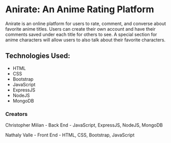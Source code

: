 # Anirate: An Anime Rating Platform

Anirate is an online platform for users to rate, comment, and converse about favorite anime titles. Users can create their own account and have their comments saved under each title for others to see. A special section for anime characters will allow users to also talk about their favorite characters. 

## Technologies Used:

- HTML
- CSS
- Bootstrap
- JavaScript
- ExpressJS
- NodeJS
- MongoDB

### Creators

Christopher Milian - Back End - JavaScript, ExpressJS, NodeJS, MongoDB

Nathaly Valle - Front End - HTML, CSS, Bootstrap, JavaScript
